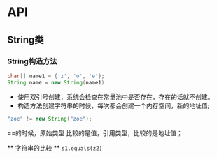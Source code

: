 # API 

## String类 

### String构造方法

```java
char[] name1 = {'z', 'o', 'e'};
String name = new String(name1)
```
+ 使用双引号创建，系统会检查在常量池中是否存在，存在的话就不创建。
+ 构造方法创建字符串的时候，每次都会创建一个内存空间，新的地址值; 

```java
"zoe" != new String("zoe");
```
==的时候，原始类型 比较的是值，引用类型，比较的是地址值；

** 字符串的比较 ** 
`s1.equals(z2)`